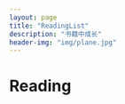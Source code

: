 ```yaml
---
layout: page
title: "ReadingList"
description: "书籍中成长"
header-img: "img/plane.jpg"
---
```

# Reading
